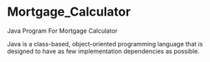 # Mortgage_Calculator
Java Program For Mortgage Calculator

Java is a class-based, object-oriented programming language that is designed to have as few implementation dependencies as possible.
